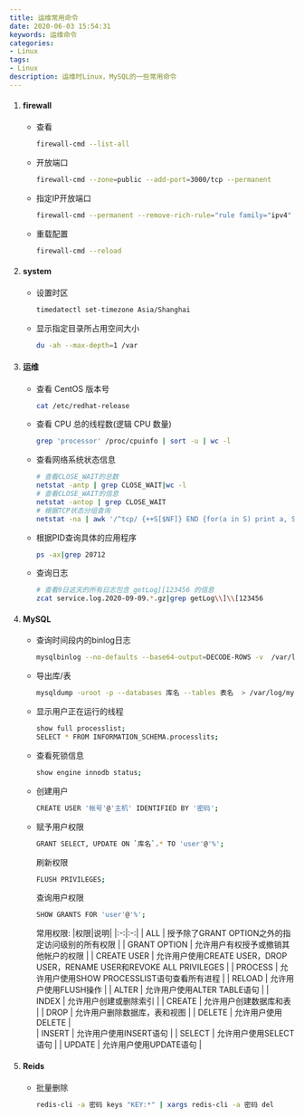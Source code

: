 ```yaml
---
title: 运维常用命令
date: 2020-06-03 15:54:31
keywords: 运维命令
categories: 
- Linux
tags:
- Linux
description: 运维时Linux，MySQL的一些常用命令
---
```


1. #### firewall

    - 查看
        ```bash
        firewall-cmd --list-all
        ```

    - 开放端口
        ```bash
        firewall-cmd --zone=public --add-port=3000/tcp --permanent
        ```

    - 指定IP开放端口
        ```bash
        firewall-cmd --permanent --remove-rich-rule="rule family="ipv4" source address="111.111.111.111" port protocol="tcp" port="3000" accept"
        ```

    - 重载配置
        ```bash
        firewall-cmd --reload
        ```

2. #### system

    - 设置时区
        ```bash
        timedatectl set-timezone Asia/Shanghai
        ```

    - 显示指定目录所占用空间大小
        ```bash
        du -ah --max-depth=1 /var
        ```

3. #### 运维

    - 查看 CentOS 版本号
        ```bash
        cat /etc/redhat-release
        ```

    - 查看 CPU 总的线程数(逻辑 CPU 数量)
        ```bash
        grep 'processor' /proc/cpuinfo | sort -u | wc -l
        ```

    - 查看网络系统状态信息
        ```bash
        # 查看CLOSE_WAIT的总数
        netstat -antp | grep CLOSE_WAIT|wc -l
        # 查看CLOSE_WAIT的信息
        netstat -antop | grep CLOSE_WAIT
        # 根据TCP状态分组查询
        netstat -na | awk '/^tcp/ {++S[$NF]} END {for(a in S) print a, S[a]}'
        ```

    - 根据PID查询具体的应用程序
        ```bash
        ps -ax|grep 20712
        ```

    - 查询日志
        ```bash
        # 查看9日这天的所有日志包含 getLog][123456 的信息
        zcat service.log.2020-09-09.*.gz|grep getLog\\]\\[123456
        ```

4. #### MySQL
   
    - 查询时间段内的binlog日志
        ```bash
        mysqlbinlog --no-defaults --base64-output=DECODE-ROWS -v  /var/lib/mysql/mysql-bin.000001 --start-datetime '2020-10-09 15:00:00' --stop-datetime '2020-10-09 16:00:00' > /tmp/mysql.sql
        ```

    - 导出库/表
      ```bash
      mysqldump -uroot -p --databases 库名 --tables 表名  > /var/log/mysql/***.sql
      ```

    - 显示用户正在运行的线程
        ```bash
        show full processlist;
        SELECT * FROM INFORMATION_SCHEMA.processlits;
        ```

    - 查看死锁信息
        ```bash
        show engine innodb status;
        ```

    - 创建用户
      ```bash
      CREATE USER '帐号'@'主机' IDENTIFIED BY '密码';
      ```

    - 赋予用户权限
        ```bash
        GRANT SELECT, UPDATE ON `库名`.* TO 'user'@'%';
        ```
        刷新权限
        ```bash
        FLUSH PRIVILEGES;
        ```
        查询用户权限
        ```bash
        SHOW GRANTS FOR 'user'@'%';
        ```
        常用权限:
        |权限|说明|
        |:-:|:-:|
        | ALL | 授予除了GRANT OPTION之外的指定访问级别的所有权限 |
        | GRANT OPTION | 允许用户有权授予或撤销其他帐户的权限 |
        | CREATE USER | 允许用户使用CREATE USER，DROP USER，RENAME USER和REVOKE ALL PRIVILEGES |
        | PROCESS | 允许用户使用SHOW PROCESSLIST语句查看所有进程 |
        | RELOAD | 允许用户使用FLUSH操作 |
        | ALTER | 允许用户使用ALTER TABLE语句 |
        | INDEX | 允许用户创建或删除索引 |
        | CREATE | 允许用户创建数据库和表 |
        | DROP | 允许用户删除数据库，表和视图 |
        | DELETE | 允许用户使用DELETE |    
        | INSERT | 允许用户使用INSERT语句 |
        | SELECT | 允许用户使用SELECT语句 |
        | UPDATE | 允许用户使用UPDATE语句 |

5. #### Reids

    - 批量删除
        ```bash
        redis-cli -a 密码 keys "KEY:*" | xargs redis-cli -a 密码 del
        ```